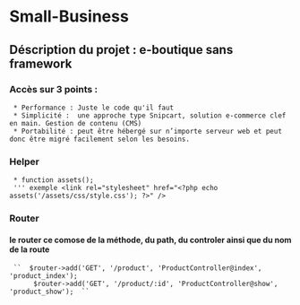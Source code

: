 # Small-Business

## Déscription du projet :  e-boutique sans framework
### Accès sur 3 points :

     * Performance : Juste le code qu'il faut
     * Simplicité :  une approche type Snipcart, solution e-commerce clef en main. Gestion de contenu (CMS)
     * Portabilité : peut être hébergé sur n’importe serveur web et peut donc être migré facilement selon les besoins.

### Helper
     * function assets();
     ''' exemple <link rel="stylesheet" href="<?php echo assets('/assets/css/style.css'); ?>" />

### Router 
#### le router ce comose de la méthode, du path, du controler ainsi que du nom de la route
     ``  $router->add('GET', '/product', 'ProductController@index', 'product_index'); 
          $router->add('GET', '/product/:id', 'ProductController@show', 'product_show');  ``